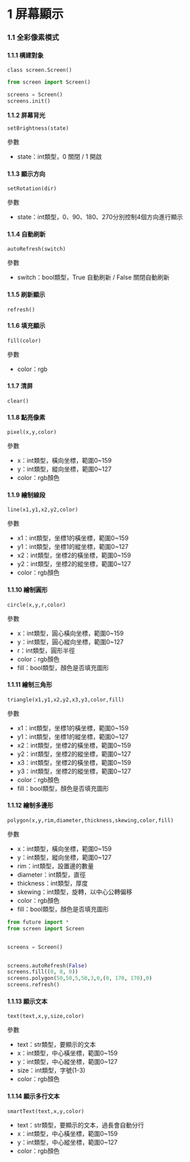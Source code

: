 # 1 屏幕顯示

### 1.1 全彩像素模式 <a href="#lczv2" id="lczv2"></a>

#### 1.1.1 構建對象

`class screen.Screen()`

```python
from screen import Screen()

screens = Screen()
screens.init()
```

**1.1.2 屏幕背光**

`setBrightness(state)`

參數

* state：int類型，0 關閉 / 1 開啟

#### 1.1.3 顯示方向

`setRotation(dir)`

參數

* state：int類型，0、90、180、270分別控制4個方向進行顯示

#### 1.1.4 自動刷新

`autoRefresh(switch)`

參數

* switch：bool類型，True 自動刷新 / False 關閉自動刷新

#### 1.1.5 刷新顯示

`refresh()`

#### 1.1.6 填充顯示

`fill(color)`

參數

* color：rgb

#### 1.1.7 清屏

`clear()`

#### 1.1.8 點亮像素

`pixel(x,y,color)`

參數

* x：int類型，橫向坐標，範圍0\~159
* y：int類型，縱向坐標，範圍0\~127
* color：rgb顏色

#### **1.1.9** 繪制線段

`line(x1,y1,x2,y2,color)`

參數

* x1：int類型，坐標1的橫坐標，範圍0\~159
* y1：int類型，坐標1的縱坐標，範圍0\~127
* x2：int類型，坐標2的橫坐標，範圍0\~159
* y2：int類型，坐標2的縱坐標，範圍0\~127
* color：rgb顏色

#### 1.1.10 繪制圓形

`circle(x,y,r,color)`

參數

* x：int類型，圓心橫向坐標，範圍0\~159
* y：int類型，圓心縱向坐標，範圍0\~127
* r：int類型，圓形半徑
* color：rgb顏色
* fill：bool類型，顏色是否填充圖形

#### 1.1.11 繪制三角形

`triangle(x1,y1,x2,y2,x3,y3,color,fill)`

參數

* x1：int類型，坐標1的橫坐標，範圍0\~159
* y1：int類型，坐標1的縱坐標，範圍0\~127
* x2：int類型，坐標2的橫坐標，範圍0\~159
* y2：int類型，坐標2的縱坐標，範圍0\~127
* x3：int類型，坐標2的橫坐標，範圍0\~159
* y3：int類型，坐標2的縱坐標，範圍0\~127
* color：rgb顏色
* fill：bool類型，顏色是否填充圖形

#### 1.1.12 繪制多邊形

`polygon(x,y,rim,diameter,thickness,skewing,color,fill)`

參數

* x：int類型，橫向坐標，範圍0\~159
* y：int類型，縱向坐標，範圍0\~127
* rim：int類型，設置邊的數量
* diameter：int類型，直徑
* thickness：int類型，厚度
* skewing：int類型，旋轉，以中心公轉偏移
* color：rgb顏色
* fill：bool類型，顏色是否填充圖形

```python
from future import *
from screen import Screen


screens = Screen()


screens.autoRefresh(False)
screens.fill((0, 0, 0))
screens.polygon(50,50,5,50,3,0,(0, 170, 170),0)
screens.refresh()
```

#### 1.1.13 顯示文本

`text(text,x,y,size,color)`

參數

* text：str類型，要顯示的文本
* x：int類型，中心橫坐標，範圍0\~159
* y：int類型，中心縱坐標，範圍0\~127
* size：int類型，字號(1-3)
* color：rgb顏色

#### 1.1.14 顯示多行文本

`smartText(text,x,y,color)`

* text：str類型，要顯示的文本，過長會自動分行
* x：int類型，中心橫坐標，範圍0\~159
* y：int類型，中心縱坐標，範圍0\~127
* color：rgb顏色
